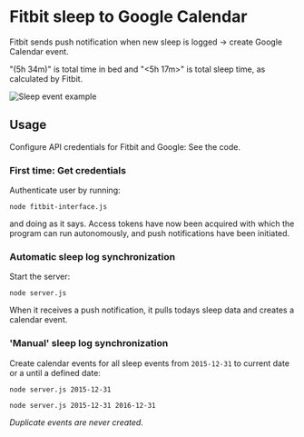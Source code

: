 # Fitbit sleep to Google Calendar

Fitbit sends push notification when new sleep is logged → create Google Calendar event.

"(5h 34m)" is total time in bed and "\<5h 17m\>" is total sleep time, as calculated by Fitbit.

![Sleep event example](https://raw.github.com/ViktorQvarfordt/fitbit-sleep-to-google-calendar/master/sleep-event-example.png)


## Usage

Configure API credentials for Fitbit and Google: See the code.


### First time: Get credentials

Authenticate user by running:

```
node fitbit-interface.js
```

and doing as it says. Access tokens have now been acquired with which the program can run autonomously, and push notifications have been initiated.


### Automatic sleep log synchronization

Start the server:

```
node server.js
```

When it receives a push notification, it pulls todays sleep data and creates a calendar event.


### 'Manual' sleep log synchronization

Create calendar events for all sleep events from `2015-12-31` to current date or a until a defined date:

```
node server.js 2015-12-31
```

```
node server.js 2015-12-31 2016-12-31
```

*Duplicate events are never created.*
